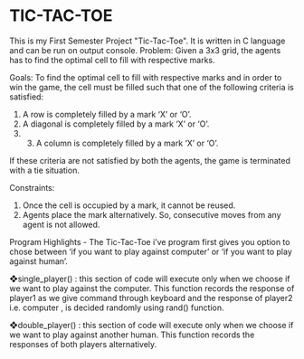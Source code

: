# TIC-TAC-TOE
This is my First Semester Project "Tic-Tac-Toe". It is written in C language and can be run on output console.
Problem: Given a 3x3 grid, the agents has to find the optimal cell to fill with respective marks.

Goals: To find the optimal cell to fill with respective marks and in order to win the game, the cell must be filled such that one of the following criteria is satisfied:
1. A row is completely filled by a mark ‘X’ or ‘O’.
2. A diagonal is completely filled by a mark ‘X’ or ‘O’. 
3. 3. A column is completely filled by a mark ‘X’ or ‘O’.

If these criteria are not satisfied by both the agents, the game is terminated with a tie situation.

Constraints:
1. Once the cell is occupied by a mark, it cannot be reused.
2. Agents place the mark alternatively. So, consecutive moves from any agent is not allowed.

Program Highlights - 
The Tic-Tac-Toe i’ve program first gives you option to chose between ‘if you want to play against computer’ or ‘if you want to play against human’.

❖single_player() : this section of code will execute only when we choose if we want to play against the computer. This function records the response of player1 as we give command through keyboard and the response of player2 i.e. computer , is decided randomly using rand() function.

❖double_player() : this section of code will execute only when we choose if we want to play against another human. This function records the responses of both players alternatively.
